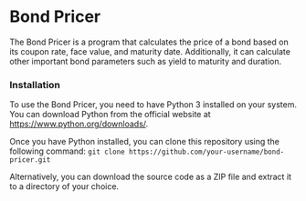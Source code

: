 # Bond Pricer

The Bond Pricer is a program that calculates the price of a bond based on its coupon rate, face value, and maturity date. Additionally, it can calculate other important bond parameters such as yield to maturity and duration.

### Installation

To use the Bond Pricer, you need to have Python 3 installed on your system. You can download Python from the official website at https://www.python.org/downloads/.

Once you have Python installed, you can clone this repository using the following command:
``` git clone https://github.com/your-username/bond-pricer.git ```

Alternatively, you can download the source code as a ZIP file and extract it to a directory of your choice.
